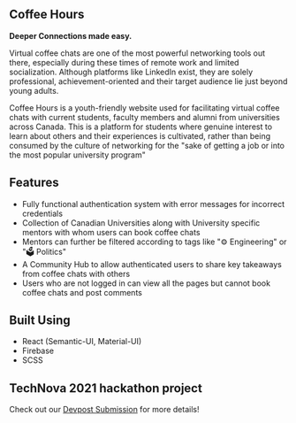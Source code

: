 ## Coffee Hours

**Deeper Connections made easy.**

Virtual coffee chats are one of the most powerful networking tools out there, especially during these times of remote work and limited socialization. Although platforms like LinkedIn  exist, they are solely professional, achievement-oriented and their target audience lie just beyond young adults. 

Coffee Hours is a youth-friendly website used for facilitating virtual coffee chats with current students, faculty members and alumni from universities across Canada. This is a platform for students where genuine interest to learn about others and their experiences is cultivated, rather than being consumed by the culture of networking for the "sake of getting a job or into the most popular university program"

## Features
- Fully functional authentication system with error messages for incorrect credentials
- Collection of Canadian Universities along with University specific mentors with whom users can book coffee chats
- Mentors can further be filtered according to tags like "⚙️ Engineering" or "🗳️ Politics"
- A Community Hub to allow authenticated users to share key takeaways from coffee chats with others
- Users who are not logged in can view all the pages but cannot book coffee chats and post comments

## Built Using
- React (Semantic-UI, Material-UI)
- Firebase
- SCSS

## TechNova 2021 hackathon project
Check out our [Devpost Submission](https://devpost.com/software/coffee-hours) for more details!
